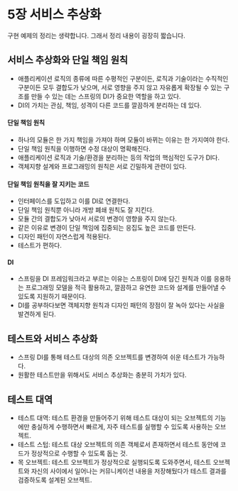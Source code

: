 # 5장 서비스 추상화

구현 예제의 정리는 생략합니다. 그래서 정리 내용이 굉장히 짧습니다.

## 서비스 추상화와 단일 책임 원칙
* 애플리케이션 로직의 종류에 따른 수평적인 구분이든, 로직과 기술이라는 수직적인 구분이든 모두 결합도가 낮으며, 서로 영향을 주지 않고 자유롭게 확장될 수 있는 구조를 만들 수 있는 데는 스프링의 DI가 중요한 역할을 하고 있다.
* DI의 가치는 관심, 책임, 성격이 다른 코드를 깔끔하게 분리하는 데 있다.

#### 단일 책임 원칙
* 하나의 모듈은 한 가지 책임을 가져야 하며 모듈이 바뀌는 이유는 한 가지여야 한다.
* 단일 책임 원칙을 이행하면 수정 대상이 명확해진다.
* 애플리케이션 로직과 기술/환경을 분리하는 등의 작업의 핵심적인 도구가 DI다.
* 객체지향 설계와 프로그래밍의 원칙은 서로 긴밀하게 관련이 있다.

#### 단일 책임 원칙을 잘 지키는 코드
* 인터페이스를 도입하고 이를 DI로 연결한다.
* 단일 책임 원칙뿐 아니라 개방 폐쇄 원칙도 잘 지킨다.
* 모듈 간의 결합도가 낮아서 서로의 변경이 영향을 주지 않는다.
* 같은 이유로 변경이 단일 책임에 집중되는 응집도 높은 코드를 만든다.
* 디자인 패턴이 자연스럽게 적용된다.
* 테스트가 편하다.

#### DI
* 스프링을 DI 프레임워크라고 부르는 이유는 스프링이 DI에 담긴 원칙과 이를 응용하는 프로그래밍 모델을 적극 활용하고, 깔끔하고 유연한 코드와 설계를 만들어낼 수 있도록 지원하기 때문이다.
* DI를 공부하다보면 객체지향 원칙과 디자인 패턴의 장점이 잘 녹아 있다는 사실을 발견하게 된다.

## 테스트와 서비스 추상화
* 스프링 DI를 통해 테스트 대상의 의존 오브젝트를 변경하여 쉬운 테스트가 가능하다.
* 원활한 테스트만을 위해서도 서비스 추상화는 충분히 가치가 있다.

## 테스트 대역
* 테스트 대역: 테스트 환경을 만들어주기 위해 테스트 대상이 되는 오브젝트의 기능에만 충실하게 수행하면서 빠르게, 자주 테스트를 실행할 수 있도록 사용하는 오브젝트.
* 테스트 스텁: 테스트 대상 오브젝트의 의존 객체로서 존재하면서 테스트 동안에 코드가 정상적으로 수행할 수 있도록 돕는 것.
* 목 오브젝트: 테스트 오브젝트가 정상적으로 실행되도록 도와주면서, 테스트 오브젝트와 자신의 사이에서 일어나는 커뮤니케이션 내용을 저장해뒀다가 테스트 결과를 검증하도록 설계된 오브젝트.
